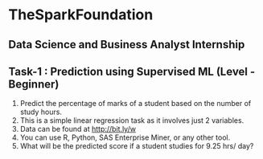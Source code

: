 # TheSparkFoundation
## Data Science and Business Analyst Internship

## Task-1 : Prediction using Supervised ML (Level - Beginner)

1. Predict the percentage of marks of a student based on the number of study hours.
2. This is a simple linear regression task as it involves just 2 variables.
3. Data can be found at http://bit.ly/w
4. You can use R, Python, SAS Enterprise Miner, or any other tool.
5. What will be the predicted score if a student studies for 9.25 hrs/ day?
